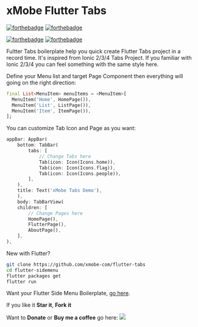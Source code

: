 # xMobe Flutter Tabs

[![forthebadge](https://forthebadge.com/images/badges/built-by-developers.svg)](https://forthebadge.com)
[![forthebadge](https://forthebadge.com/images/badges/built-by-hipsters.svg)](https://forthebadge.com)

[![forthebadge](https://forthebadge.com/images/badges/makes-people-smile.svg)](https://forthebadge.com)
[![forthebadge](https://forthebadge.com/images/badges/built-with-love.svg)](https://forthebadge.com)

Fultter Tabs boilerplate help you quick create Flutter Tabs project in a record time. It's inspired from Ionic 2/3/4 Tabs Project. If you familiar with Ionic 2/3/4 you can feel something with the same style here. 

Define your Menu list and target Page Component then everything will going on the right direction:
```dart
final List<MenuItem> menuItems = <MenuItem>[
  MenuItem('Home', HomePage()),
  MenuItem('List', ListPage()),
  MenuItem('Item', ItemPage()),
];
```

You can customize Tab Icon and Page as you want:
```dart
appBar: AppBar(
    bottom: TabBar(
        tabs: [
            // Change Tabs here
            Tab(icon: Icon(Icons.home)),
            Tab(icon: Icon(Icons.flag)),
            Tab(icon: Icon(Icons.people)),
        ],
    ),
    title: Text('xMobe Tabs Demo'),
    ),
    body: TabBarView(
    children: [
        // Change Pages here
        HomePage(),
        FlutterPage(),
        AboutPage(),
    ],
),
```

New with Flutter?
```bash
git clone https://github.com/xmobe-com/flutter-tabs
cd flutter-sidemenu
flutter packages get
flutter run
```

Want your Flutter Side Menu Boilerplate, [go here][https://github.com/xmobe-com/flutter-sidemenu].

If you like it **Star it**, **Fork it**

Want to **Donate** or **Buy me a coffee** go here: <a href="https://paypal.me/lequanganh"><img src="https://img.shields.io/badge/Donate-PayPal-ff3f59.svg"/></a>

[https://github.com/xmobe-com/flutter-sidemenu]: https://github.com/xmobe-com/flutter-sidemenu